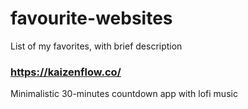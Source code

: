 # favourite-websites
List of my favorites, with brief description

### https://kaizenflow.co/
Minimalistic 30-minutes countdown app with lofi music

